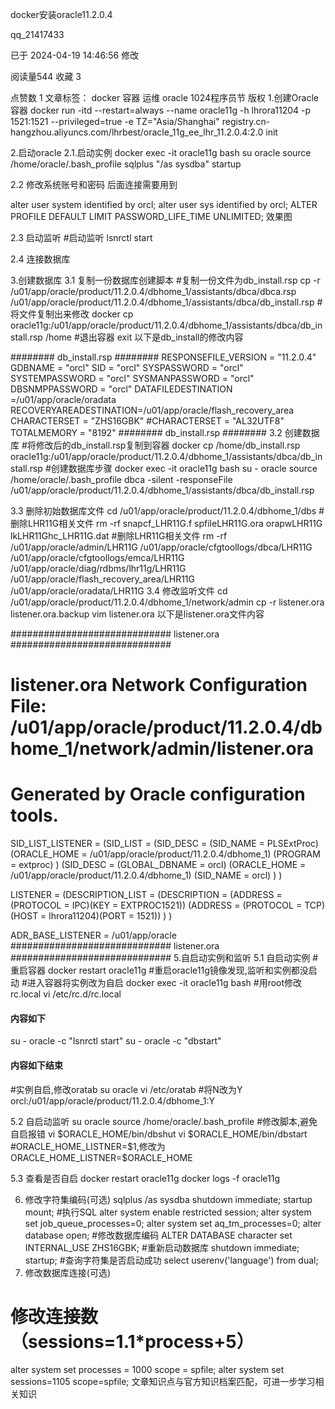 

docker安装oracle11.2.0.4

qq_21417433

已于 2024-04-19 14:46:56 修改

阅读量544
 收藏 3

点赞数 1
文章标签： docker 容器 运维 oracle 1024程序员节
版权
1.创建Oracle容器
docker run -itd --restart=always --name oracle11g -h lhrora11204 -p 1521:1521 --privileged=true -e TZ="Asia/Shanghai" registry.cn-hangzhou.aliyuncs.com/lhrbest/oracle_11g_ee_lhr_11.2.0.4:2.0 init

2.启动oracle
2.1.启动实例
docker exec -it oracle11g bash
su oracle
source /home/oracle/.bash_profile
sqlplus "/as sysdba"
startup

2.2 修改系统账号和密码
后面连接需要用到

alter user system identified by orcl;
alter user sys identified by orcl;
ALTER PROFILE DEFAULT LIMIT PASSWORD_LIFE_TIME UNLIMITED;
效果图 



2.3 启动监听
#启动监听
lsnrctl start


2.4 连接数据库


3.创建数据库
3.1 复制一份数据库创建脚本
#复制一份文件为db_install.rsp
cp -r /u01/app/oracle/product/11.2.0.4/dbhome_1/assistants/dbca/dbca.rsp /u01/app/oracle/product/11.2.0.4/dbhome_1/assistants/dbca/db_install.rsp
#将文件复制出来修改
docker cp oracle11g:/u01/app/oracle/product/11.2.0.4/dbhome_1/assistants/dbca/db_install.rsp /home
#退出容器
exit
 以下是db_install的修改内容

######## db_install.rsp ########
RESPONSEFILE_VERSION = "11.2.0.4"
GDBNAME = "orcl"
SID = "orcl"
SYSPASSWORD = "orcl"
SYSTEMPASSWORD = "orcl"
SYSMANPASSWORD = "orcl"
DBSNMPPASSWORD = "orcl"
DATAFILEDESTINATION =/u01/app/oracle/oradata
RECOVERYAREADESTINATION=/u01/app/oracle/flash_recovery_area
CHARACTERSET = "ZHS16GBK" #CHARACTERSET = "AL32UTF8"
TOTALMEMORY = "8192"
######## db_install.rsp ########
3.2 创建数据库
#将修改后的db_install.rsp复制到容器
docker cp /home/db_install.rsp oracle11g:/u01/app/oracle/product/11.2.0.4/dbhome_1/assistants/dbca/db_install.rsp
#创建数据库步骤
docker exec -it oracle11g bash
su - oracle
source /home/oracle/.bash_profile
dbca -silent -responseFile /u01/app/oracle/product/11.2.0.4/dbhome_1/assistants/dbca/db_install.rsp

3.3 删除初始数据库文件
cd /u01/app/oracle/product/11.2.0.4/dbhome_1/dbs
#删除LHR11G相关文件
rm -rf snapcf_LHR11G.f spfileLHR11G.ora orapwLHR11G lkLHR11Ghc_LHR11G.dat
#删除LHR11G相关文件
rm -rf /u01/app/oracle/admin/LHR11G /u01/app/oracle/cfgtoollogs/dbca/LHR11G /u01/app/oracle/cfgtoollogs/emca/LHR11G /u01/app/oracle/diag/rdbms/lhr11g/LHR11G /u01/app/oracle/flash_recovery_area/LHR11G /u01/app/oracle/oradata/LHR11G
3.4 修改监听文件
cd /u01/app/oracle/product/11.2.0.4/dbhome_1/network/admin
cp -r listener.ora listener.ora.backup
vim listener.ora
 以下是listener.ora文件内容

############################# listener.ora #############################
# listener.ora Network Configuration File: /u01/app/oracle/product/11.2.0.4/dbhome_1/network/admin/listener.ora
# Generated by Oracle configuration tools.
SID_LIST_LISTENER =
  (SID_LIST =
    (SID_DESC =
      (SID_NAME = PLSExtProc)
      (ORACLE_HOME = /u01/app/oracle/product/11.2.0.4/dbhome_1)
      (PROGRAM = extproc)
    )
    (SID_DESC =
      (GLOBAL_DBNAME = orcl)
      (ORACLE_HOME = /u01/app/oracle/product/11.2.0.4/dbhome_1)
      (SID_NAME = orcl)
    )
  )

LISTENER =
  (DESCRIPTION_LIST =
    (DESCRIPTION =
      (ADDRESS = (PROTOCOL = IPC)(KEY = EXTPROC1521))
      (ADDRESS = (PROTOCOL = TCP)(HOST = lhrora11204)(PORT = 1521))
    )
  )

ADR_BASE_LISTENER = /u01/app/oracle
############################# listener.ora #############################
5.自启动实例和监听
5.1 自启动实例
#重启容器
docker restart oracle11g
#重启oracle11g镜像发现,监听和实例都没启动
#进入容器将实例改为自启
docker exec -it oracle11g bash
#用root修改rc.local
vi /etc/rc.d/rc.local
#### 内容如下 ####
su - oracle -c "lsnrctl start"
su - oracle -c "dbstart"
#### 内容如下结束 ####

#实例自启,修改oratab
su oracle
vi /etc/oratab
#将N改为Y
orcl:/u01/app/oracle/product/11.2.0.4/dbhome_1:Y

5.2 自启动监听
su oracle
source /home/oracle/.bash_profile
#修改脚本,避免自启报错
vi $ORACLE_HOME/bin/dbshut
vi $ORACLE_HOME/bin/dbstart
#ORACLE_HOME_LISTNER=$1,修改为ORACLE_HOME_LISTNER=$ORACLE_HOME

5.3 查看是否自启
docker restart oracle11g
docker logs -f oracle11g


6. 修改字符集编码(可选)
sqlplus /as sysdba
shutdown immediate;
startup mount;
#执行SQL
alter system enable restricted session;
alter system set job_queue_processes=0;
alter system set aq_tm_processes=0;
alter database open;
#修改数据库编码
ALTER DATABASE character set INTERNAL_USE ZHS16GBK;
#重新启动数据库
shutdown immediate;
startup;
#查询字符集是否启动成功
select userenv('language') from dual;
7. 修改数据库连接(可选)
# 修改连接数（sessions=1.1*process+5）
alter system set processes = 1000 scope = spfile;
alter system set sessions=1105 scope=spfile;
文章知识点与官方知识档案匹配，可进一步学习相关知识